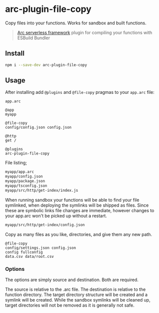 # arc-plugin-file-copy

Copy files into your functions. Works for sandbox and built functions.

> [Arc serverless framework](https://arc.codes) plugin for compiling your functions with ESBuild Bundler

## Install

```bash
npm i --save-dev arc-plugin-file-copy
```

## Usage

After installing add `@plugins` and `@file-copy` pragmas to your `app.arc` file:

`app.arc`

```arc
@app
myapp

@file-copy
config/config.json config.json

@http
get /

@plugins
arc-plugin-file-copy
```

File listing;

```sh
myapp/app.arc
myapp/config.json
myapp/package.json
myapp/tsconfig.json
myapp/src/http/get-index/index.js
```

When running sandbox your functions will be able to find your file symlinked, when deploying the symlinks will be shipped as files. Since these are symbolic links file changes are immediate, however changes to your app.arc won't be picked up without a restart.

```sh
myapp/src/http/get-index/config.json
```

Copy as many files as you like, directories, and give them any new path.

```arc
@file-copy
config/settings.json config.json
config fullconfig
data.csv data/root.csv

```

### Options

The options are simply source and destination. Both are required.

The source is relative to the .arc file. The destination is relative to the function directory. The target directory structure will be created and a symlink will be created. While the sandbox symlinks will be cleaned up, target directories will not be removed as it is generally not safe.

